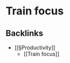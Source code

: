 # Train focus

## Backlinks
* [[§Productivity]]
	* [[Train focus]]

<!-- {BearID:B77BF84E-EBA8-4150-A98B-0191EAFEE27A-19285-00002963157161B7} -->
